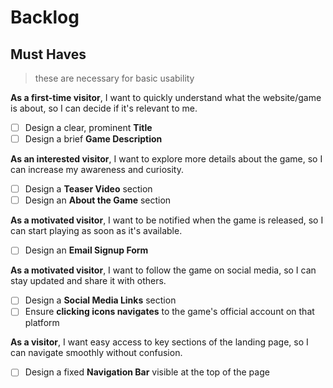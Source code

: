 # Backlog

## Must Haves

> these are necessary for basic usability

**As a first-time visitor**, I want to quickly understand what the website/game is about, so I can decide if it's relevant to me.

- [ ] Design a clear, prominent **Title**
- [ ] Design a brief **Game Description**

**As an interested visitor**, I want to explore more details about the game, so I can increase my awareness and curiosity.

- [ ] Design a **Teaser Video** section
- [ ] Design an **About the Game** section

**As a motivated visitor**, I want to be notified when the game is released, so I can start playing as soon as it's available.

- [ ] Design an **Email Signup Form**

**As a motivated visitor**, I want to follow the game on social media, so I can stay updated and share it with others.

- [ ] Design a **Social Media Links** section
- [ ] Ensure **clicking icons navigates** to the game's official account on that platform

**As a visitor**, I want easy access to key sections of the landing page, so I can navigate smoothly without confusion.

- [ ] Design a fixed **Navigation Bar** visible at the top of the page
  